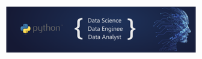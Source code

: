 <p align="center">
<img src="https://github.com/andersonandroid/code_python/blob/main/DataSciencePython3.png" min-width="400px" max-width="400px" width="1020px" align="center" alt="Computador iuriCode">

